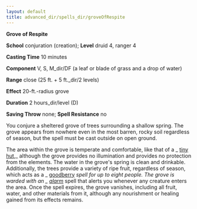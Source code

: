 ```yaml
---
layout: default
title: advanced_dir/spells_dir/groveOfRespite
---
```

 **Grove of Respite**

**School** conjuration (creation); **Level** druid 4, ranger 4

**Casting Time** 10 minutes

**Component** V, S, M_dir/DF (a leaf or blade of grass and a drop of water)

**Range** close (25 ft. + 5 ft._dir/2 levels)

**Effect** 20-ft.-radius grove

**Duration** 2 hours_dir/level (D)

**Saving Throw** none; **Spell Resistance** no

You conjure a sheltered grove of trees surrounding a shallow spring. The grove appears from nowhere even in the most barren, rocky soil regardless of season, but the spell must be cast outside on open ground.

The area within the grove is temperate and comfortable, like that of a _ [tiny hut](../../../spells_dir/tinyHut#_tiny-hut),_ although the grove provides no illumination and provides no protection from the elements. The water in the grove's spring is clean and drinkable. Additionally, the trees provide a variety of ripe fruit, regardless of season, which acts as a _ [goodberry](../../../spells_dir/goodberry#_goodberry) _spell for up to eight people. The grove is warded with an _ [alarm](../../../spells_dir/alarm#_alarm)_ spell that alerts you whenever any creature enters the area. Once the spell expires, the grove vanishes, including all fruit, water, and other materials from it, although any nourishment or healing gained from its effects remains.

